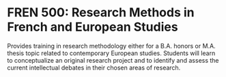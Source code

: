 # FREN 500: Research Methods in French and European Studies

Provides training in research methodology either for a B.A. honors or M.A. thesis topic related to contemporary European studies. Students will learn to conceptualize an original research project and to identify and assess the current intellectual debates in their chosen areas of research.